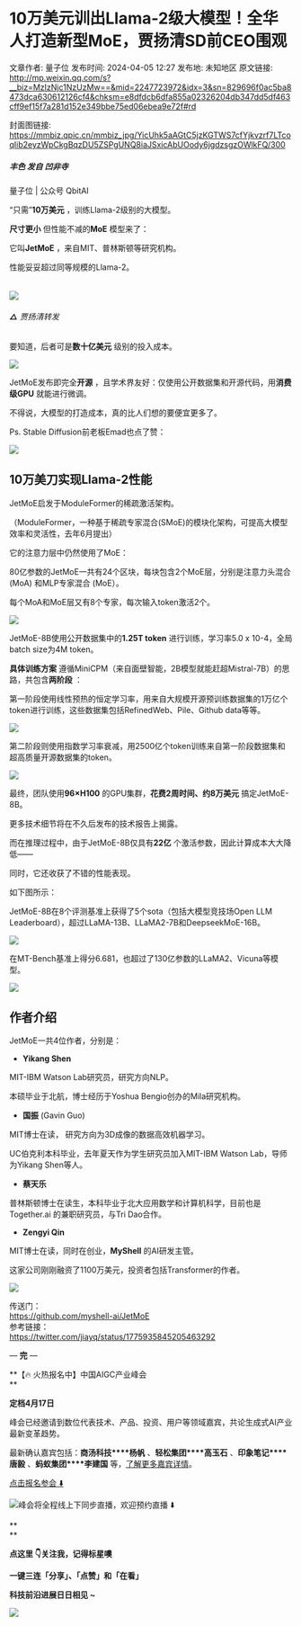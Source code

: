 # 10万美元训出Llama-2级大模型！全华人打造新型MoE，贾扬清SD前CEO围观

文章作者: 量子位
发布时间: 2024-04-05 12:27
发布地: 未知地区
原文链接: http://mp.weixin.qq.com/s?__biz=MzIzNjc1NzUzMw==&mid=2247723972&idx=3&sn=829696f0ac5ba8473dca630612126cf4&chksm=e8dfdcb6dfa855a02326204db347dd5df463cff9ef15f7a281d152e349bbe75ed06ebea9e72f#rd

封面图链接: https://mmbiz.qpic.cn/mmbiz_jpg/YicUhk5aAGtC5jzKGTWS7cfYjkvzrf7LTcoqIib2eyzWpCkgBqzDU5ZSPgUNQ8iaJSxicAbUOody6jgdzsgzOWlkFQ/300

##### 丰色 发自 凹非寺  
量子位 | 公众号 QbitAI

“只需”**10万美元** ，训练Llama-2级别的大模型。

**尺寸更小** 但性能不减的**MoE** 模型来了：

它叫**JetMoE** ，来自MIT、普林斯顿等研究机构。

性能妥妥超过同等规模的Llama-2。

######
**![](https://mmbiz.qpic.cn/mmbiz_png/YicUhk5aAGtC5jzKGTWS7cfYjkvzrf7LT4PV99aKapqwk7WQtXribJXn0iazZibDibCeVPHDJmQeuOzFSjlVuT10CPA/640?wx_fmt=png&from=appmsg)**

###### **△** 贾扬清转发

要知道，后者可是**数十亿美元** 级别的投入成本。

![](https://mmbiz.qpic.cn/mmbiz_png/YicUhk5aAGtC5jzKGTWS7cfYjkvzrf7LTYHpo8FDwI0CiaQYDiaefoGzD41CE7Tm5UmTLKvrLFTPVOxKntOSJAFSg/640?wx_fmt=png&from=appmsg)

JetMoE发布即完全**开源** ，且学术界友好：仅使用公开数据集和开源代码，用**消费级GPU** 就能进行微调。

不得说，大模型的打造成本，真的比人们想的要便宜更多了。

Ps. Stable Diffusion前老板Emad也点了赞：

![](https://mmbiz.qpic.cn/mmbiz_png/YicUhk5aAGtC5jzKGTWS7cfYjkvzrf7LTu7qKOntWBdiaKYaub498luxZxu8A0lblfnXvOeZzZZ10e1qghPVIY8g/640?wx_fmt=png&from=appmsg)

## 10万美刀实现Llama-2性能

JetMoE启发于ModuleFormer的稀疏激活架构。

（ModuleFormer，一种基于稀疏专家混合(SMoE)的模块化架构，可提高大模型效率和灵活性，去年6月提出）

它的注意力层中仍然使用了MoE：

80亿参数的JetMoE一共有24个区块，每块包含2个MoE层，分别是注意力头混合 (MoA) 和MLP专家混合 (MoE）。

每个MoA和MoE层又有8个专家，每次输入token激活2个。

![](https://mmbiz.qpic.cn/mmbiz_png/YicUhk5aAGtC5jzKGTWS7cfYjkvzrf7LThzrBJXRZy7xRYyZI9XibS1nxsJ9gNvmwNib9mt0Jmg4bZmtIjXft4Fkg/640?wx_fmt=png&from=appmsg)

JetMoE-8B使用公开数据集中的**1.25T token** 进行训练，学习率5.0 x 10-4，全局batch size为4M token。

**具体训练方案** 遵循MiniCPM（来自面壁智能，2B模型就能赶超Mistral-7B）的思路，共包含**两阶段** ：

第一阶段使用线性预热的恒定学习率，用来自大规模开源预训练数据集的1万亿个token进行训练，这些数据集包括RefinedWeb、Pile、Github
data等等。

![](https://mmbiz.qpic.cn/mmbiz_png/YicUhk5aAGtC5jzKGTWS7cfYjkvzrf7LTy3vsDPKwjkwI3yOdyGvTlaAAuesozQ11RVq4Lyuncr8NuU5VibrRpMw/640?wx_fmt=png&from=appmsg)

第二阶段则使用指数学习率衰减，用2500亿个token训练来自第一阶段数据集和超高质量开源数据集的token。

![](https://mmbiz.qpic.cn/mmbiz_png/YicUhk5aAGtC5jzKGTWS7cfYjkvzrf7LTDftrEO2HL5uapibarSB7auuOv5QVskzpTWANokNEU6NRiceRiaficpAalA/640?wx_fmt=png&from=appmsg)

最终，团队使用**96×H100** 的GPU集群，**花费2周时间、约8万美元** 搞定JetMoE-8B。

更多技术细节将在不久后发布的技术报告上揭露。

而在推理过程中，由于JetMoE-8B仅具有**22亿** 个激活参数，因此计算成本大大降低——

同时，它还收获了不错的性能表现。

如下图所示：

JetMoE-8B在8个评测基准上获得了5个sota（包括大模型竞技场Open LLM
Leaderboard），超过LLaMA-13B、LLaMA2-7B和DeepseekMoE-16B。

![](https://mmbiz.qpic.cn/mmbiz_png/YicUhk5aAGtC5jzKGTWS7cfYjkvzrf7LTgpF7nIcqme7AhN9icQq5KeVfCCrMDH7EicmK9OhEzfzOO3COhcKwXgIg/640?wx_fmt=png&from=appmsg)

在MT-Bench基准上得分6.681，也超过了130亿参数的LLaMA2、Vicuna等模型。

![](https://mmbiz.qpic.cn/mmbiz_png/YicUhk5aAGtC5jzKGTWS7cfYjkvzrf7LTkc1ianc9AX2eM7BeCmmuXACm5FW8WrZ67TOsdIeicuSiaCEEiar8I6I6pA/640?wx_fmt=png&from=appmsg)

## 作者介绍

JetMoE一共4位作者，分别是：

  * ****Yikang Shen****

MIT-IBM Watson Lab研究员，研究方向NLP。

本硕毕业于北航，博士经历于Yoshua Bengio创办的Mila研究机构。

  * **国振** (Gavin Guo)

MIT博士在读， 研究方向为3D成像的数据高效机器学习。

UC伯克利本科毕业，去年夏天作为学生研究员加入MIT-IBM Watson Lab，导师为Yikang Shen等人。

  * **蔡天乐**

普林斯顿博士在读生，本科毕业于北大应用数学和计算机科学，目前也是Together.ai 的兼职研究员，与Tri Dao合作。

  * **Zengyi Qin**

MIT博士在读，同时在创业，**MyShell** 的AI研发主管。

这家公司刚刚融资了1100万美元，投资者包括Transformer的作者。

![](https://mmbiz.qpic.cn/mmbiz_png/YicUhk5aAGtC5jzKGTWS7cfYjkvzrf7LTmu4ib45omvdjJHxHPFMTsyNpoIs53zsckAhQ1Z1NRGKX1V7yn9HIIbw/640?wx_fmt=png&from=appmsg)

传送门：  
https://github.com/myshell-ai/JetMoE  
参考链接：  
https://twitter.com/jiayq/status/1775935845205463292

— **完** —

**【🔥 火热报名中】中国AIGC产业峰会  
**

**定档4月17日**

峰会已经邀请到数位代表技术、产品、投资、用户等领域嘉宾，共论生成式AI产业最新变革趋势。

最新确认嘉宾包括：**商汤科技****杨帆** 、**轻松集团****高玉石** 、**印象笔记****唐毅** 、**蚂蚁集团****李建国**
等，[了解更多嘉宾详情](http://mp.weixin.qq.com/s?__biz=MzIzNjc1NzUzMw==&mid=2247723923&idx=2&sn=ef85f4d2209e62f02d343b7bf88f731a&chksm=e8dfdce1dfa855f71838d3e8a8e9abdb997ddaa45547793f0a373b8baeb7211e2f11365b5f39&scene=21#wechat_redirect)。

[点击报名参会 ⬇️]()

[![](https://mmbiz.qpic.cn/mmbiz_jpg/YicUhk5aAGtDlvmVssxqp6Jf7C6ZIwt76oeI4gxNbx0FeUWTz1cCt7LSj2n8f0C2qxYHA6odjoROc20D0ujkVRg/640?wx_fmt=jpeg&from=appmsg)]()峰会将全程线上下同步直播，欢迎预约直播
⬇️

**  
**

**点这里 👇关注我，记得标星噢**

**一键三连「分享」、「点赞」和「在看」**

**科技前沿进展日日相见 ~**

![](https://mmbiz.qpic.cn/mmbiz_svg/g9RQicMD01M0tYoRQT2cMQRmPS5ZDyrrfzeksiay90KaDzlGBH61icqHxmgFKfvfXtVuwTHV740CDLAaXU1LIfZyoJEpYKcRIiaE/640?wx_fmt=svg)

